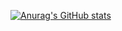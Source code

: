 [![Anurag's GitHub stats](https://github-readme-stats.vercel.app/api?username=RandomArray)](https://github.com/anuraghazra/github-readme-stats)

